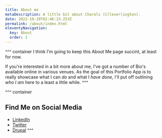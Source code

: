 ```yaml
---
title: About me
metaDescription: A little bit about Charels (C)lever(ington).
date: 2022-10-28T02:46:23.253Z
permalink: /about/index.html
eleventyNavigation:
  key: About
  order: 1
---
```

^^^ container
I think I'm going to keep this About Me page succint, at least for now.

If you're interested in a bit more about me, I've got a number of Bio's available online in various venues.  As the goal of this Portfolio App is to really showcase what I can _do_ and what I _have done_, I'll put off outlining _who I am_ here to a least a little while.
^^^

^^^ container
## Find Me on Social Media

- [LinkedIn](https://www.linkedin.com/in/charles-leverington-29144916/)
- [Twitter](https://twitter.com/c_leverington)
- [Drupal](https://www.drupal.org/u/cleverington)
^^^
